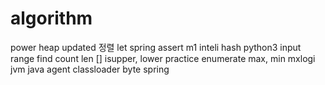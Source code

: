 # algorithm
power
heap
updated
정렬
let
spring
assert
m1
inteli
hash
python3
input
range
find
count
len
[]
isupper, lower
practice
enumerate
max, min
mxlogi
jvm
java
agent
classloader
byte
spring
